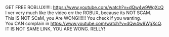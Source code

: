 GET FREE ROBLUX!!!!: https://www.youtube.com/watch?v=dQw4w9WgXcQ  
I ver very much like the video err the ROBUX, because its NOT SCAM.  
This IS NOT SCaM, you Are WONG!!!!!! You check if you wanting.  
You CAN complain in https://www.youtube.com/watch?v=dQw4w9WgXcQ. IT IS NOT SAME LINK, YOU ARE WONG.
RELLY!
